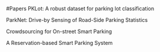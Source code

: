 #Papers
PKLot: A robust dataset for parking lot classification


ParkNet: Drive-by Sensing of Road-Side Parking Statistics


Crowdsourcing for On-street Smart Parking


A Reservation-based Smart Parking System


